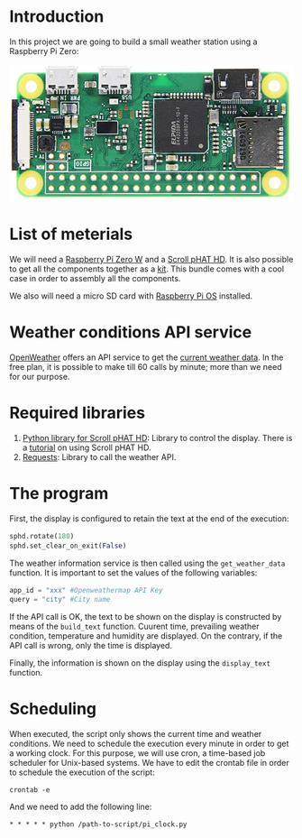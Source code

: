 # Introduction

In this project we are going to build a small weather station using a Raspberry Pi Zero:

![Raspberry Pi Zero](images/raspberry-pi-zero.jpg "Raspberry Pi Zero")

# List of meterials

We will need a [Raspberry Pi Zero W](https://www.raspberrypi.org/products/raspberry-pi-zero-w/) and a [Scroll pHAT HD](https://shop.pimoroni.com/products/scroll-phat-hd?variant=2380803833866). It is also possible to get all the components together as a [kit](https://thepihut.com/collections/raspberry-pi-kits-and-bundles/products/scroll-bot-pi-zero-w-project-kit). This bundle comes with a cool case in order to assembly all the components.

We also will need a micro SD card with [Raspberry Pi OS](https://www.raspberrypi.org/software/operating-systems/) installed.

# Weather conditions API service

[OpenWeather](https://openweathermap.org/) offers an API service to get the [current weather data](https://openweathermap.org/current). In the free plan, it is possible to make till 60 calls by minute; more than we need for our purpose.

# Required libraries

1. [Python library for Scroll pHAT HD](https://github.com/pimoroni/scroll-phat-hd): Library to control the display. There is a [tutorial](https://learn.pimoroni.com/tutorial/sandyj/getting-started-with-scroll-phat-hd) on using Scroll pHAT HD.
2. [Requests](https://docs.python-requests.org/en/latest/user/quickstart/): Library to call the weather API.

# The program

First, the display is configured to retain the text at the end of the execution:

```python
sphd.rotate(180)
sphd.set_clear_on_exit(False)
```

The weather information service is then called using the `get_weather_data` function. It is important to set the values of the following variables:

```python
app_id = "xxx" #Openweathermap API Key
query = "city" #City name
```

If the API call is OK, the text to be shown on the display is constructed by means of the `build_text` function. Cuurent time, prevailing weather condition, temperature and humidity are displayed. On the contrary, if the API call is wrong, only the time is displayed.

Finally, the information is shown on the display using the `display_text` function.

# Scheduling

When executed, the script only shows the current time and weather conditions. We need to schedule the execution every minute in order to get a working clock. For this purpose, we will use cron, a time-based job scheduler for Unix-based systems. We have to edit the crontab file in order to schedule the execution of the script:

```text
crontab -e
```

And we need to add the following line:

```text
* * * * * python /path-to-script/pi_clock.py
```